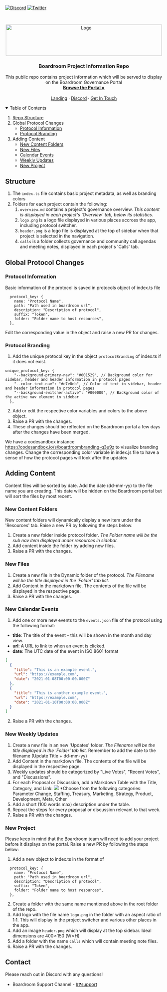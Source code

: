 [![Discord][discord-shield]][discord-url]
[![Twitter][twitter-shield]][twitter-url]

<br />
<p align="center">
  <a href="http://app.boardroom.info/">
    <img src="https://i.ibb.co/tBt9dLq/transparentblacktextsmall.png" alt="Logo" width="500" height="100">
  </a>

  <h3 align="center">Boardroom Project Information Repo</h3>

  <p align="center">
    This public repo contains project information which will be served to display on the Boardroom Governance Portal
    <br />
    <a href="http://app.boardroom.info/"><strong>Browse the Portal »</strong></a>
    <br />
    <br />
    <a href="http://boardroom.info/">Landing</a>
    ·
    <a href="https://discord.com/invite/tgrTFg9">Discord</a>
    ·
    <a href="https://www.boardroom.info/contact">Get In Touch</a>
  </p>
</p>

<details open="open">
  <summary>Table of Contents</summary>
  <ol>
    <li><a href="#structure">Repo Structure</a></li>
    <li>
      Global Protocol Changes
      <ul>
        <li><a href="#protocol-information">Protocol Information</a></li>
        <li><a href="#protocol-branding">Protocol Branding</a></li>
      </ul>
    </li>
    <li>
      Adding Content
      <ul>
        <li><a href="#new-content-folders">New Content Folders</a></li>
        <li><a href="#new-content-folders">New Files</a></li>
        <li><a href="#new-calendar-events">Calendar Events</a></li>
        <li><a href="#new-weekly-updates">Weekly Updates</a></li>
        <li><a href="#new-project">New Project</a></li>
      </ul>
    </li>
  </ol>
</details>

## **Structure**
1. The `index.ts` file contains basic project metadata, as well as branding colors
2. Folders for each project contain the following:
    1. `overview.md` contains a project's governance overview. _This content is displayed in each project's 'Overview' tab, below its statistics._
    2. `logo.png` is a logo file displayed in various places accross the app, including protocol switcher.
    3. `header.png` is a logo file is displayed at the top of sidebar when that project is selected in the navigation.
    4. `calls` is a folder collects governance and community call agendas and meeting notes, displayed in each project's 'Calls' tab.
      
## **Global Protocol Changes**

### Protocol Information
Basic information of the protocol is saved in protocols object of index.ts file

```
  protocol_key: {
    name: "Protocol Name",
    path: "Path used in boardroom url",
    description: "Description of protocol",
    suffix: "Token",
    folder: "Folder name to host resources",
  },
```  

Edit the corresponding value in the object and raise a new PR for changes.

### Protocol Branding
 1. Add the unique protocol key in the object `protocolBranding` of index.ts if it does not exist. 
```
unique_protocol_key: {
    "--background-primary-nav": "#001529", // Background color for sidebar, header and header information in protocol pages
    "--color-text-nav": "#e7e8eb", // Color of text in sidebar, header and header information in protocol pages
    "--background-switcher-active": "#000000", // Background color of the active nav element in sidebar 
  },
```
 2. Add or edit the respective color variables and colors to the above object.
 3. Raise a PR with the changes.
 4. These changes should be reflected on the Boardroom portal a few days after the changes have been merged.

We have a codesandbox instance https://codesandbox.io/s/boardroombranding-q3u9z to visualize branding changes. Change the corresponding color variable in index.js file to have a sense of how the protocol pages will look after the updates

## **Adding Content**
Content files will be sorted by date. Add the date (dd-mm-yy) to the file name you are creating. This date will be hidden on the Boardroom portal but will sort the files by most recent.

### New Content Folders
New content folders will dynamically display a new item under the 'Resources' tab. Raise a new PR by following the steps below:

1. Create a new folder inside protocol folder. _The Folder name will be the sub nav item displayed under resources in sidebar._
2. Add content inside the folder by adding new files.
3. Raise a PR with the changes.

### New Files
1. Create a new file in the Dynamic folder of the protocol. _The Filename will be the title displayed in the 'Folder' tab list._
2. Add Content in the markdown file. The contents of the file will be displayed in the respective page.
3. Raise a PR with the changes.

### New Calendar Events

1. Add one or more new events to the `events.json` file of the protocol using the following format:

- **title**: The title of the event - this will be shown in the month and day view.
- **url**: A URL to link to when an event is clicked.
- **date**: The UTC date of the event in ISO 8601 format

```json
[
  {
    "title": "This is an example event.",
    "url": "https://example.com",
    "date": "2021-01-08T00:00:00.000Z"
  },
  {
    "title": "This is another example event.",
    "url": "https://example.com",
    "date": "2021-01-10T00:00:00.000Z"
  }
]
```

2. Raise a PR with the changes.

### New Weekly Updates
1. Create a new file in an new 'Updates' folder. _The Filename will be the title displayed in the 'Folder' tab list._ Remember to add the date to the filename (Update Title + dd-mm-yy)
2. Add Content in the markdown file. The contents of the file will be displayed in the respective page.
3. Weekly updates should be categorized by "Live Votes", "Recent Votes", and "Discussions".
4. For each Proposal or Discussion, add a Markdown Table with the Title, Category, and Link:
![](https://i.ibb.co/cQg49mh/categories.png)
*Choose from the following categories: Parameter Change, Staffing, Treasury, Marketing, Strategy, Product, Development, Meta, Other
5. Add a short (100 words max) description under the table.
6. Repeat the steps for every proposal or discussion relevant to that week.
7. Raise a PR with the changes.

### New Project
Please keep in mind that the Boardroom team will need to add your project before it displays on the portal. Raise a new PR by following the steps below:

1. Add a new object to index.ts in the format of

```
  protocol_key: {
    name: "Protocol Name",
    path: "Path used in boardroom url",
    description: "Description of protocol",
    suffix: "Token",
    folder: "Folder name to host resources",
  },
```

2. Create a folder with the same name mentioned above in the root folder of the repo.
3. Add logo with the file name `logo.png` in the folder with an aspect ratio of 1:1. This will display in the project switcher and various other places in the app.
4. Add an image `header.png` which will display at the top sidebar. Ideal dimensions are 400 × 150 (W× H)
5. Add a folder with the name `calls` which will contain meeting note files.
6. Raise a PR with the changes.

## Contact

Please reach out in Discord with any questions! 
* Boardroom Support Channel - [#❓support](https://discord.gg/CEZ8WfuK8s)

[discord-shield]: https://img.shields.io/badge/Discord-Join-blueviolet?style=for-the-badge&logo=discord&logoColor=white
[discord-url]: https://discord.gg/CEZ8WfuK8s
[twitter-shield]: https://img.shields.io/badge/Twitter-Follow-blue?style=for-the-badge&logo=twitter&logoColor=white
[twitter-url]: https://twitter.com/boardroom_info
